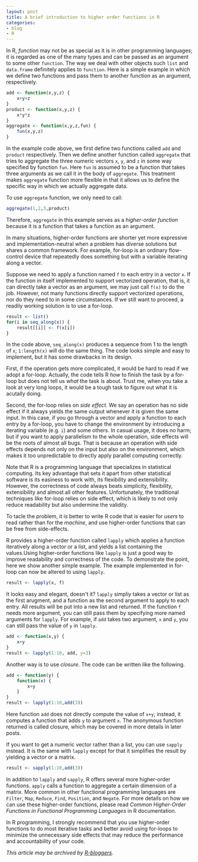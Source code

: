 ```yaml
---
layout: post
title: A brief introduction to higher order functions in R
categories:
- blog
- R
---
```


In R, *function* may not be as special as it is in other programming languages; it is regarded as one of the many types and can be passed as an argument to some other `function`. The way we deal with other objects such `list` and `data.frame` definitely applies to `function`. Here is a simple example in which we define two functions and pass them to another function as an argument, respectively.

```r
add <- function(x,y,z) {
    x+y+z
}
product <- function(x,y,z) {
    x*y*z
}
aggregate <- function(x,y,z,fun) {
    fun(x,y,z)
}
```

In the example code above, we first define two functions called `add` and `product` respectively. Then we define another function called `aggregate` that tries to aggregate the three numeric vectors `x`, `y`, and `z` in some way specified by function `fun`. Here `fun` is assumed to be a function that takes three arguments as we call it in the body of `aggregate`. This treatment makes `aggregate` function more flexible in that it allows us to define the specific way in which we actually aggregate data.

To use `aggregate` function, we only need to call:

```r
aggregate(1,2,3,product)
```

Therefore, `aggregate` in this example serves as a *higher-order function* because it is a function that takes a function as an argument.

In many situations, higher-order functions are shorter yet more expressive and implementation-neutral when a problem has diverse solutions but shares a common framework. For example, for-loop is an ordinary flow-control device that repeatedly does something but with a variable iterating along a vector.

Suppose we need to apply a function named `f` to each entry in a vector `x`. If the function in itself implemented to support vectorized operation, that is, it can directly take a vector as an argument, we may just call `f(x)` to do the job. However, not many functions directly support vectorized operations, nor do they need to in some circumstances. If we still want to proceed, a readily working solution is to use a for-loop.

```r
result <- list()
for(i in seq_along(x)) {
    result[[i]] <- f(x[i])
}
```

In the code above, `seq_along(x)` produces a sequence from 1 to the length of 
`x`; `1:length(x)` will do the same thing. The code looks simple and easy to implement, but it has some drawbacks in its design. 

First, if the operation gets more complicated, it would be hard to read if we adopt a for-loop. Actually, the code tells R *how* to finish the task by a for-loop but does not tell us *what* the task is about. Trust me, when you take a look at very long loops, it would be a tough task to figure out what it is acutally doing. 

Second, the for-loop relies on *side effect*. We say an operation has no side effect if it always yields the same output whenever it is given the same input. In this case, if you go through a vector and apply a function to each entry by a for-loop, you have to change the environment by introducing a iterating variable (e.g. `i`) and some others. In casual usage, it does no harm; but if you want to apply parallelism to the whole operation, side effects will be the roots of almost all bugs. That is because an operation with side effects depends not only on the input but also on the environment, which makes it too unpredictable to directly apply parallel computing correctly.

Note that R is a programming language that specializes in statistical computing. Its key advantage that sets it apart from other statistical software is its easiness to work with, its flexibility and extensibility. However, the correctness of code always beats simplicity, flexibility, extensibility and almost all other features. Unfortunately, the traditional techniques like for-loop relies on side effect, which is likely to not only reduce readability but also undermine the validity. 

To tacle the problem, it is better to write R code that is easier for *users* to read rather than for the *machine*, and use higher-order functions that can be free from side-effects.

R provides a higher-order function called `lapply` which applies a function iteratively along a vector or a list, and yields a list containing the values.Using higher-order functions like `lapply` is just a good way to improve readability and correctness of the code. To demonstrate the point, here we show another simple example. The example implemented in for-loop can now be altered to using `lapply`.

```r
result <- lapply(x, f)
```

It looks easy and elegant, doesn't it? `lapply` simpliy takes a vector or list as the first arugment, and a function as the second argument to apply to each entry. All results will be put into a new list and returned. If the function `f` needs more argument, you can still pass them by specifying more named arguments for `lapply`. For example, if `add` takes two argument, `x` and `y`, you can still pass the value of `y` in `lapply`.

```r
add <- function(x,y) {
    x+y
}
result <- lapply(1:10, add, y=3)
```

Another way is to use *closure*. The code can be written like the following.

```r
add <- function(y) {
    function(x) {
        x+y
    }
}
result <- lapply(1:10,add(3))
```

Here function `add` does not directly compute the value of `x+y`; instead, it computes a function that adds `y` to argument `x`. The anonymous function returned is called closure, which may be covered in more details in later posts.

If you want to get a numeric vector rather than a list, you can use `sapply` instead. It is the same with `lapply` except for that it simplifies the result by yielding a vector or a matrix.

```r
result <- sapply(1:10,add(3))
```

In addition to `lapply` and `sapply`, R offers several more higher-order functions. `apply` calls a function to aggregate a certain dimension of a matrix. More common in other functional programming languages are `Filter`, `Map`, `Reduce`, `Find`, `Position`, and `Negate`. For more details on how we can use these higher-order functions, please read *Common Higher-Order Functions in Functional Programming Languages* in R documentation.

In R programming, I strongly recommend that you use higher-order functions to do most iterative tasks and better avoid using for-loops to minimize the unnecessary side effects that may reduce the performance and accountability of your code.


*This article may be archived by [R-bloggers](http://www.r-bloggers.com/).*